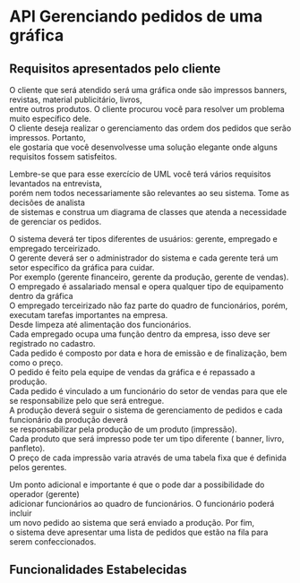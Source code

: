# API Gerenciando pedidos de uma gráfica 

## Requisitos apresentados pelo cliente


O cliente que será atendido será uma gráfica onde são impressos banners, revistas, material publicitário, livros,</br> 
entre outros produtos. O cliente procurou você para resolver um problema muito específico dele. </br>
O cliente deseja realizar o gerenciamento das ordem dos pedidos que serão impressos. Portanto,</br>
ele gostaria que você desenvolvesse uma solução elegante onde alguns requisitos fossem satisfeitos.</br>

Lembre-se que para esse exercício de UML você terá vários requisitos levantados na entrevista, </br>
porém nem todos necessariamente são relevantes ao seu sistema. Tome as decisões de analista</br>
de sistemas e construa um diagrama de classes que atenda a necessidade de gerenciar os pedidos.</br>

O sistema deverá ter tipos diferentes de usuários: gerente, empregado e empregado terceirizado.</br>
O gerente deverá ser o administrador do sistema e cada gerente terá um setor específico da gráfica para cuidar. </br>
Por exemplo (gerente financeiro, gerente da produção, gerente de vendas).</br>
O empregado é assalariado mensal e opera qualquer tipo de equipamento dentro da gráfica</br>
O empregado terceirizado não faz parte do quadro de funcionários, porém, executam tarefas importantes na empresa. </br>
Desde limpeza até alimentação dos funcionários.</br>
Cada empregado ocupa uma função dentro da empresa, isso deve ser registrado no cadastro.</br>
Cada pedido é composto por data e hora de emissão e de finalização, bem como o preço. </br>
O pedido é feito pela equipe de vendas da gráfica e é repassado a produção.</br>
Cada pedido é vinculado a um funcionário do setor de vendas para que ele se responsabilize pelo que será entregue.</br>
A produção deverá seguir o sistema de gerenciamento de pedidos e cada funcionário da produção deverá </br>
se responsabilizar pela produção de um produto (impressão).</br>
Cada produto que será impresso pode ter um tipo diferente ( banner, livro, panfleto).</br>
O preço de cada impressão varia através de uma tabela fixa que é definida pelos gerentes.</br>

Um ponto adicional e importante é que o pode dar a possibilidade do operador (gerente)</br>
adicionar funcionários ao quadro de funcionários. O funcionário poderá incluir</br>
um novo pedido ao sistema que será enviado a produção. Por fim, </br>
o sistema deve apresentar uma lista de pedidos que estão na fila para serem confeccionados.</br>

## Funcionalidades Estabelecidas 